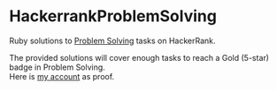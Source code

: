 # HackerrankProblemSolving
Ruby solutions to [Problem Solving](https://www.hackerrank.com/domains/algorithms) tasks on HackerRank.  

The provided solutions will cover enough tasks to reach a Gold (5-star) badge in Problem Solving.  
Here is [my account](https://www.hackerrank.com/shannarra) as proof.
